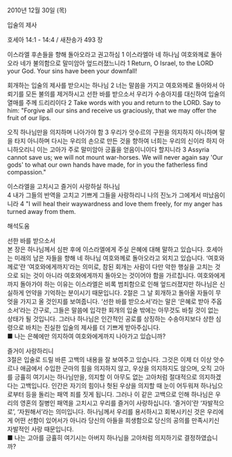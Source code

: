 2010년 12월 30일 (목)

입술의 제사



호세아 14:1 - 14:4 / 새찬송가 493 장


이스라엘 후손들을 향해 돌아오라고 권고하심 
1 이스라엘아 네 하나님 여호와께로 돌아오라 네가 불의함으로 말미암아 엎드러졌느니라 
1 Return, O Israel, to the LORD your God. Your sins have been your downfall!  

회개하는 입술의 제사를 받으시는 하나님 
2 너는 말씀을 가지고 여호와께로 돌아와서 아뢰기를 모든 불의를 제거하시고 선한 바를 받으소서 우리가 수송아지를 대신하여 입술의 열매를 주께 드리리이다 
2 Take words with you and return to the LORD. Say to him: "Forgive all our sins and receive us graciously, that we may offer the fruit of our lips.   

오직 하나님만을 의지하며 나아가야 함 
3 우리가 앗수르의 구원을 의지하지 아니하며 말을 타지 아니하며 다시는 우리의 손으로 만든 것을 향하여 너희는 우리의 신이라 하지 아니하오리니 이는 고아가 주로 말미암아 긍휼을 얻음이니이다 할지니라 
3 Assyria cannot save us; we will not mount war-horses. We will never again say 'Our gods' to what our own hands have made, for in you the fatherless find compassion."  

이스라엘을 고치시고 즐거이 사랑하실 하나님  
4 내가 그들의 반역을 고치고 기쁘게 그들을 사랑하리니 나의 진노가 그에게서 떠났음이니라 
 4 "I will heal their waywardness and love them freely, for my anger has turned away from them.

해석도움





선한 바를 받으소서  
본 장은 하나님께서 심판 후에 이스라엘에게 주실 은혜에 대해 말하고 있습니다. 호세아는 미래의 남은 자들을 향해 네 하나님 여호와께로 돌아오라고 외치고 있습니다. ‘여호와께로’란 ‘여호와에게까지’라는 의미로, 참된 회개는 사람이 다만 악한 행실을 고치는 것으로 되는 것이 아니라 여호와에게까지 돌아오는 것이어야 함을 가르칩니다. 여호와에게까지 돌아가야 하는 이유는 이스라엘은 비록 범죄함으로 인해 엎드러졌지만 하나님은 신실하게 언약을 기억하는 분이시기 때문입니다. 2절은 그 날 회개하고 돌아올 자들이 무엇을 가지고 올 것인지를 보여줍니다. ‘선한 바를 받으소서’라는 말은 ‘은혜로 받아 주옵소서’라는 간구로, 그들은 말씀에 입각한 회개의 입술 밖에는 아무것도 바칠 것이 없는 상태가 될 것입니다. 그러나 하나님은 인간적인 공로를 상징하는 수송아지보다 상한 심령으로 바치는 진실한 입술의 제사를 더 기쁘게 받아주십니다.  
■ 나는 은혜에만 의지하여 여호와에게까지 나아가고 있습니까? 

즐거이 사랑하리니  
3절은 입술로 드릴 바른 고백의 내용을 잘 보여주고 있습니다. 그것은 이제 더 이상 앗수르나 애굽에서 수입한 군마의 힘을 의지하지 않고, 우상을 의지하지도 않으며, 오직 고아를 긍휼히 여기시는 하나님만을, 의지할 이 아무도 없는 고아처럼 절대적으로 의지하겠다는 고백입니다. 인간은 자기의 힘이나 헛된 우상을 의지할 때 눈이 어두워져 하나님으로부터 등을 돌리는 패역 죄를 짓게 됩니다. 그러나 이 같은 고백으로 인해 하나님은 우리의 영혼의 질병인 패역을 고치시고 우리를 즐거이 사랑하십니다. ‘즐거이’란 ‘자발적으로’, ‘자원해서’라는 의미입니다. 하나님께서 우리를 용서하시고 회복시키신 것은 우리에게 어떤 선함이 있어서가 아니라 당신의 아들을 희생함으로 당신의 공의를 만족시키신 자발적인 사랑 때문입니다.  
■ 나는 고아를 긍휼히 여기시는 아버지 하나님을 고아처럼 의지하기로 결정하였습니까?